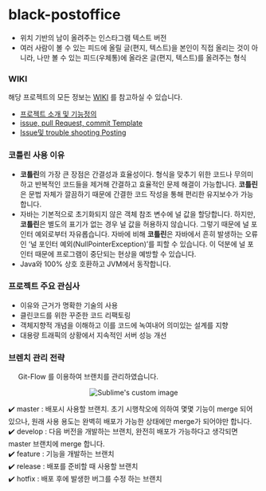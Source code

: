 # black-postoffice
- 위치 기반의 남이 올려주는 인스타그램 텍스트 버전
- 여러 사람이 볼 수 있는 피드에 올릴 글(편지, 텍스트)을 본인이 직접 올리는 것이 아니라, 
  나만 볼 수 있는 피드(우체통)에 올라온 글(편지, 텍스트)를 올려주는 형식

### WIKI
해당 프로젝트의 모든 정보는 [WIKI](https://github.com/f-lab-edu/shoe-auction/wiki) 를 참고하실 수 있습니다.

- [프로젝트 소개 및 기능정의](https://github.com/f-lab-edu/black-postoffice/wiki/%ED%94%84%EB%A1%9C%EC%A0%9D%ED%8A%B8-%EC%86%8C%EA%B0%9C)
- [issue, pull Request, commit Template](https://github.com/f-lab-edu/black-postoffice/wiki/issue,-pull-Request,-commit-Template)
- [Issue및 trouble shooting Posting](https://github.com/f-lab-edu/black-postoffice/wiki/Issue%EB%B0%8F-trouble-shooting-Posting)

### 코틀린 사용 이유
- **코틀린**의 가장 큰 장점은 간결성과 효율성이다. 형식을 맞추기 위한 코드나 무의미하고 반복적인 코드들을 제거해 간결하고
  효율적인 문제 해결이 가능합니다. **코틀린**은 문법 자체가 깔끔하기 때문에 간결한 코드 작성을 통해 편리한 유지보수가 가능합니다.
- 자바는 기본적으로 초기화되지 않은 객체 참조 변수에 널 값을 할당합니다. 하지만, **코틀린**은 별도의 표기가 없는 경우 널 값을 허용하지 않습니다.
  그렇기 때문에 널 포인터 예외로부터 자유롭습니다. 자바에 비해 **코틀린**은 자바에서 흔히 발생하는 오류인 ‘널 포인터 예외(NullPointerException)’를
  피할 수 있습니다. 이 덕분에 널 포인터 때문에 프로그램이 중단되는 현상을 예방할 수 있습니다.
- Java와 100% 상호 호환하고 JVM에서 동작합니다.

### 프로젝트 주요 관심사
- 이유와 근거가 명확한 기술의 사용
- 클린코드를 위한 꾸준한 코드 리팩토링
- 객체지향적 개념을 이해하고 이를 코드에 녹여내어 의미있는 설계를 지향
- 대용량 트래픽의 상황에서 지속적인 서버 성능 개선

### 브렌치 관리 전략
&nbsp;&nbsp;&nbsp;&nbsp; Git-Flow 를 이용하여 브랜치를 관리하였습니다.

<p align="center">
  <img src="https://user-images.githubusercontent.com/54772162/101170794-45d27180-3682-11eb-8c42-6f4bf8ec73c9.PNG?raw=true" alt="Sublime's custom image"/>
</p>

✔️ master : 배포시 사용할 브랜치. 초기 시행착오에 의하여 몇몇 기능이 merge 되어 있으나, 원래 사용 용도는 완벽히 배포가 가능한 상태에만 merge가 되어야만 합니다.        
✔️ develop : 다음 버전을 개발하는 브랜치, 완전히 배포가 가능하다고 생각되면 master 브랜치에 merge 합니다.    
✔️ feature : 기능을 개발하는 브랜치    
✔️ release : 배포를 준비할 때 사용할 브랜치    
✔️ hotfix : 배포 후에 발생한 버그를 수정 하는 브랜치


